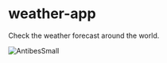 # weather-app
Check the weather forecast around the world.

![AntibesSmall](https://github.com/AstraKnight/weather-app/assets/89350399/84a5a2ab-e7ea-44f8-9b58-6b9548c0cfe8)
